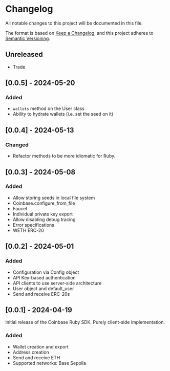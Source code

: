 # Changelog

All notable changes to this project will be documented in this file.

The format is based on [Keep a Changelog](https://keepachangelog.com/en/1.0.0/),
and this project adheres to [Semantic Versioning](https://semver.org/spec/v2.0.0.html).

## Unreleased

- Trade

## [0.0.5] - 2024-05-20

### Added

- `wallets` method on the User class
- Ability to hydrate wallets (i.e. set the seed on it)

## [0.0.4] - 2024-05-13

### Changed

- Refactor methods to be more idiomatic for Ruby.

## [0.0.3] - 2024-05-08

### Added

- Allow storing seeds in local file system
- Coinbase.configure_from_file
- Faucet
- Individual private key export
- Allow disabling debug tracing
- Error specifications
- WETH ERC-20

## [0.0.2] - 2024-05-01

### Added

- Configuration via Config object
- API Key-based authentication
- API clients to use server-side architecture
- User object and default_user
- Send and receive ERC-20s

## [0.0.1] - 2024-04-19

Initial release of the Coinbase Ruby SDK. Purely client-side implementation.

### Added

- Wallet creation and export
- Address creation
- Send and receive ETH
- Supported networks: Base Sepolia
